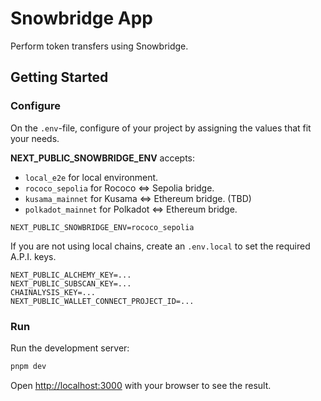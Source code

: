# Snowbridge App

Perform token transfers using Snowbridge.

## Getting Started

### Configure

On the `.env`-file, configure of your project by assigning the values that fit your needs.

**NEXT_PUBLIC_SNOWBRIDGE_ENV** accepts:

- `local_e2e` for local environment.
- `rococo_sepolia` for Rococo <=> Sepolia bridge.
- `kusama_mainnet` for Kusama <=> Ethereum bridge. (TBD)
- `polkadot_mainnet` for Polkadot <=> Ethereum bridge.

```env
NEXT_PUBLIC_SNOWBRIDGE_ENV=rococo_sepolia
```

If you are not using local chains, create an `.env.local` to set the required A.P.I. keys.

```env
NEXT_PUBLIC_ALCHEMY_KEY=...
NEXT_PUBLIC_SUBSCAN_KEY=...
CHAINALYSIS_KEY=...
NEXT_PUBLIC_WALLET_CONNECT_PROJECT_ID=...
```

### Run

Run the development server:

```bash
pnpm dev
```

Open [http://localhost:3000](http://localhost:3000) with your browser to see the result.
